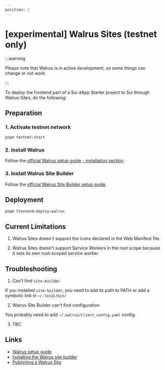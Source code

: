 ```yaml
---
position: 2
---
```


# [experimental] Walrus Sites (testnet only)

:::warning

Please note that Walrus is in active development, so some things can change or not work.

:::

To deploy the frontend part of a Sui dApp Starter project to Sui through Walrus Sites, do the following:

## Preparation

### 1. Activate testnet network

```bash
pnpm testnet:start
```

### 2. Install Walrus 

Follow the [official Walrus setup guide - installation section](https://mystenlabs.github.io/walrus-docs/usage/setup.html#installation).

### 3. Install Walrus Site Builder

Follow the [official Walrus Site Builder setup guide](https://mystenlabs.github.io/walrus-docs/walrus-sites/tutorial-install.html).

## Deployment

```bash
pnpm frontend:deploy:walrus
```

## Current Limitations

1. Walrus Sites doesn't support the icons declared in the Web Manifest file.

2. Walrus Sites doesn't support Service Workers in the root scope because it sets its own root-scoped service worker.


## Troubleshooting

1. Can't find `site-builder`

If you installed `site-builder`, you need to add its path to PATH or add a symbolic link in `~/.local/bin/`

2. Walrus Site Builder can't find configuration

You probably need to add `~/.walrus/client_config.yaml` config.

3. TBC



## Links

* [Walrus setup guide](https://mystenlabs.github.io/walrus-docs/usage/setup.html)
* [Installing the Walrus site builder](https://mystenlabs.github.io/walrus-docs/walrus-sites/tutorial-install.html)
* [Publishing a Walrus Site](https://mystenlabs.github.io/walrus-docs/walrus-sites/tutorial-publish.html)
